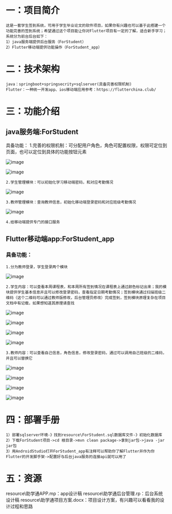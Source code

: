 # 一：项目简介
	这是一套学生签到系统，可用于学生毕业论文的软件项目，如果你有兴趣也可以基于此搭建一个功能完善的签到系统；希望通过这个项目能让你对Flutter项目有一定的了解，适合新手学习；系统分为前台后台如下：
	1）java服务端提供后台服务（ForStudent）
	2）Flutter移动端提供功能操作（ForStudent_app）
# 二：技术架构
	java：springboot+springsecrity+sqlserver(具备完善权限机制)
	Flutter：一种统一开发app、ios移动端应用参考：https://flutterchina.club/
# 三：功能介绍
## java服务端:ForStudent
  具备功能：
    1.完善的权限机制：可分配用户角色，角色可配置权限，权限可定位到页面，也可以定位到具体的功能按钮元素

![image](https://github.com/xiaoping1993/ForStudent/raw/master/resource/用户配置.png)

![image](https://github.com/xiaoping1993/ForStudent/raw/master/resource/教师配置.png)

    2.学生管理模块：可以初始化学习移动端密码，和对应考勤情况

![image](https://github.com/xiaoping1993/ForStudent/raw/master/resource/学生管理.png)
    
    3.教师管理模块：查询教师信息，初始化移动端登录密码和对应班级考勤情况

![image](https://github.com/xiaoping1993/ForStudent/raw/master/resource/教师管理.png)

    4.给移动端提供专门的接口服务
## Flutter移动端app:ForStudent_app
### 具备功能：
    1.分为教师登录，学生登录两个模块

![image](https://github.com/xiaoping1993/ForStudent/raw/resource/jieping/app主页.png)

	2.学生内容：可以查看本周课程表，和本周所有签到情况在课程表上通过颜色标记出来；我的模块提供学生基本信息并且可以修改登录密码，查看指定日期考勤情况；签到模块通过扫描班级二维码（这个二维码可以通过教师版修改，后台管理员修改）完成签到，签到模块原理复杂在项目文档中有记载，如果想知道其原理请查找

![image](https://github.com/xiaoping1993/ForStudent/raw/master/resource/学生个人.png)

![image](https://github.com/xiaoping1993/ForStudent/raw/master/resource/学生登录.png)

![image](https://github.com/xiaoping1993/ForStudent/raw/master/resource/课程表.png)

![image](https://github.com/xiaoping1993/ForStudent/raw/master/resource/学生签到.png)

    3.教师内容：可以查看自己信息，角色信息，修改登录密码，通过可以调用自己班级的二维码，并且可以替换它

![image](https://github.com/xiaoping1993/ForStudent/raw/master/resource/教师我的.png)

![image](https://github.com/xiaoping1993/ForStudent/raw/master/resource/教师主页获得班级二维码.png)

![image](https://github.com/xiaoping1993/ForStudent/raw/master/resource/教师获得二维码变更二维码.png)

![image](https://github.com/xiaoping1993/ForStudent/raw/master/resource/学生签到.png)

# 四：部署手册
	1）部署sqlserver环境-》找到resource\ForStudent.sql数据库文件-》初始化数据库
	2）下载ForStudent项目->cd 根目录->mvn clean package->拿到jar包->java -jar jar包
	3）用AndroidStudio打开ForStudent_app有注释可以帮助你了解Flutter并作为你Flutter的开发脚手架->配置好与后台java服务的连接api就可以用了
# 五：资源
resource\助学通APP.mp：app设计稿
resource\助学通后台管理.rp：后台系统设计稿
resource\助学通项目方案.docx：项目设计方案，有兴趣可以看看我的设计过程和思路
